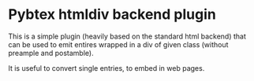 Pybtex htmldiv backend plugin
=============================

This is a simple plugin (heavily based on the standard html backend) that can
be used to emit entires wrapped in a div of given class (without preample and
postamble).

It is useful to convert single entries, to embed in web pages.
